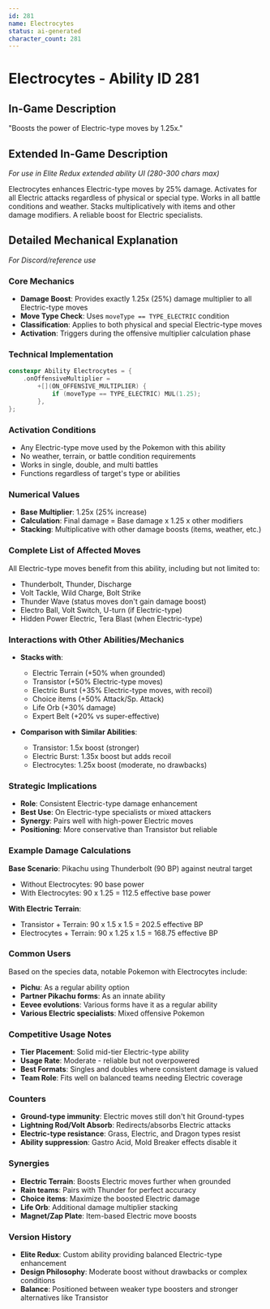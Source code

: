 ```yaml
---
id: 281
name: Electrocytes
status: ai-generated
character_count: 281
---
```


# Electrocytes - Ability ID 281

## In-Game Description
"Boosts the power of Electric-type moves by 1.25x."

## Extended In-Game Description
*For use in Elite Redux extended ability UI (280-300 chars max)*

Electrocytes enhances Electric-type moves by 25% damage. Activates for all Electric attacks regardless of physical or special type. Works in all battle conditions and weather. Stacks multiplicatively with items and other damage modifiers. A reliable boost for Electric specialists.

## Detailed Mechanical Explanation
*For Discord/reference use*

### Core Mechanics
- **Damage Boost**: Provides exactly 1.25x (25%) damage multiplier to all Electric-type moves
- **Move Type Check**: Uses `moveType == TYPE_ELECTRIC` condition
- **Classification**: Applies to both physical and special Electric-type moves
- **Activation**: Triggers during the offensive multiplier calculation phase

### Technical Implementation
```cpp
constexpr Ability Electrocytes = {
    .onOffensiveMultiplier =
        +[](ON_OFFENSIVE_MULTIPLIER) {
            if (moveType == TYPE_ELECTRIC) MUL(1.25);
        },
};
```

### Activation Conditions
- Any Electric-type move used by the Pokemon with this ability
- No weather, terrain, or battle condition requirements
- Works in single, double, and multi battles
- Functions regardless of target's type or abilities

### Numerical Values
- **Base Multiplier**: 1.25x (25% increase)
- **Calculation**: Final damage = Base damage x 1.25 x other modifiers
- **Stacking**: Multiplicative with other damage boosts (items, weather, etc.)

### Complete List of Affected Moves
All Electric-type moves benefit from this ability, including but not limited to:
- Thunderbolt, Thunder, Discharge
- Volt Tackle, Wild Charge, Bolt Strike
- Thunder Wave (status moves don't gain damage boost)
- Electro Ball, Volt Switch, U-turn (if Electric-type)
- Hidden Power Electric, Tera Blast (when Electric-type)

### Interactions with Other Abilities/Mechanics
- **Stacks with**:
  - Electric Terrain (+50% when grounded)
  - Transistor (+50% Electric-type moves)
  - Electric Burst (+35% Electric-type moves, with recoil)
  - Choice items (+50% Attack/Sp. Attack)
  - Life Orb (+30% damage)
  - Expert Belt (+20% vs super-effective)

- **Comparison with Similar Abilities**:
  - Transistor: 1.5x boost (stronger)
  - Electric Burst: 1.35x boost but adds recoil
  - Electrocytes: 1.25x boost (moderate, no drawbacks)

### Strategic Implications
- **Role**: Consistent Electric-type damage enhancement
- **Best Use**: On Electric-type specialists or mixed attackers
- **Synergy**: Pairs well with high-power Electric moves
- **Positioning**: More conservative than Transistor but reliable

### Example Damage Calculations
**Base Scenario**: Pikachu using Thunderbolt (90 BP) against neutral target
- Without Electrocytes: 90 base power
- With Electrocytes: 90 x 1.25 = 112.5 effective base power

**With Electric Terrain**: 
- Transistor + Terrain: 90 x 1.5 x 1.5 = 202.5 effective BP
- Electrocytes + Terrain: 90 x 1.25 x 1.5 = 168.75 effective BP

### Common Users
Based on the species data, notable Pokemon with Electrocytes include:
- **Pichu**: As a regular ability option
- **Partner Pikachu forms**: As an innate ability
- **Eevee evolutions**: Various forms have it as a regular ability
- **Various Electric specialists**: Mixed offensive Pokemon

### Competitive Usage Notes
- **Tier Placement**: Solid mid-tier Electric-type ability
- **Usage Rate**: Moderate - reliable but not overpowered
- **Best Formats**: Singles and doubles where consistent damage is valued
- **Team Role**: Fits well on balanced teams needing Electric coverage

### Counters
- **Ground-type immunity**: Electric moves still don't hit Ground-types
- **Lightning Rod/Volt Absorb**: Redirects/absorbs Electric attacks
- **Electric-type resistance**: Grass, Electric, and Dragon types resist
- **Ability suppression**: Gastro Acid, Mold Breaker effects disable it

### Synergies
- **Electric Terrain**: Boosts Electric moves further when grounded
- **Rain teams**: Pairs with Thunder for perfect accuracy
- **Choice items**: Maximize the boosted Electric damage
- **Life Orb**: Additional damage multiplier stacking
- **Magnet/Zap Plate**: Item-based Electric move boosts

### Version History
- **Elite Redux**: Custom ability providing balanced Electric-type enhancement
- **Design Philosophy**: Moderate boost without drawbacks or complex conditions
- **Balance**: Positioned between weaker type boosters and stronger alternatives like Transistor
